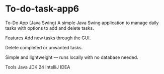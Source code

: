 # To-do-task-app6
To-Do App (Java Swing)
A simple Java Swing application to manage daily tasks with options to add and delete tasks.

Features
Add new tasks through the GUI.

Delete completed or unwanted tasks.

Simple and lightweight — runs locally with no database needed.

Tools
Java JDK 24
IntelliJ IDEA
